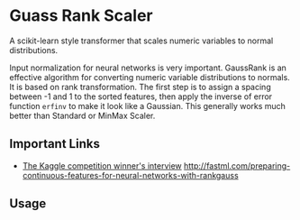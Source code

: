 # Guass Rank Scaler
  
A scikit-learn style transformer that scales numeric variables to normal distributions. 

Input normalization for neural networks is very important. GaussRank is an effective algorithm for converting numeric variable distributions to normals. It is based on rank transformation. The first step is to assign a spacing between -1 and 1 to the sorted features, then apply the inverse of error function `erfinv` to make it look like a Gaussian. This generally works much better than Standard or MinMax Scaler.
  
## Important Links
  
* [The Kaggle competition winner's interview](https://www.kaggle.com/c/porto-seguro-safe-driver-prediction/discussion/44629#250927)
http://fastml.com/preparing-continuous-features-for-neural-networks-with-rankgauss  
  
## Usage
